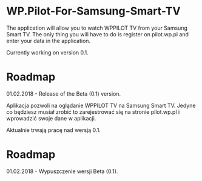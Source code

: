 # WP.Pilot-For-Samsung-Smart-TV
The application will allow you to watch WPPILOT TV from your Samsung Smart TV.
The only thing you will have to do is register on pilot.wp.pl and enter your data in the application.

Currently working on version 0.1.

# Roadmap
01.02.2018 - Release of the Beta (0.1) version.



Aplikacja pozwoli na oglądanie WPPILOT TV na Samsung Smart TV. 
Jedyne co będziesz musiał zrobić to zarejestrować się na stronie pilot.wp.pl i wprowadzić swoje dane w aplikacji.

Aktualnie trwają pracę nad wersją 0.1.



# Roadmap
01.02.2018 - Wypuszczenie wersji Beta (0.1).
